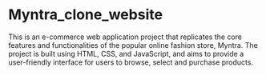 # Myntra_clone_website
This is an e-commerce web application project that replicates the core features and functionalities of the popular online fashion store, Myntra. The project is built using HTML, CSS, and JavaScript, and aims to provide a user-friendly interface for users to browse, select and purchase products.
